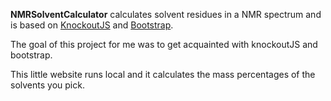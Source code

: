 **NMRSolventCalculator** calculates solvent residues in a NMR spectrum and is based on [KnockoutJS](http://knockoutjs.com/) and [Bootstrap](http://twitter.github.io/bootstrap/). 

The goal of this project for me was to get acquainted with knockoutJS and bootstrap.

This little website runs local and it calculates the mass percentages of the solvents you pick.
